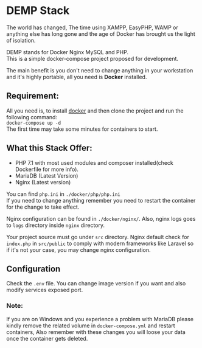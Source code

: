 # DEMP Stack

The world has changed, The time using XAMPP, EasyPHP, WAMP or anything else has long gone and the age of Docker has brought us the light of isolation.

DEMP stands for Docker Nginx MySQL and PHP.  
This is a simple docker-compose project proposed for development.  

The main benefit is you don't need to change anything in your workstation and it's highly portable, all you need is **Docker** installed.

## Requirement:
All you need is, to install [docker](https://docs.docker.com/install) and then clone the project and run the following command:  
``docker-compose up -d``  
The first time may take some minutes for containers to start.

## What this Stack Offer:
* PHP 7.1 with most used modules and composer installed(check Dockerfile for more info).
* MariaDB (Latest Version)
* Nginx (Latest version)

You can find `php.ini` in `./docker/php/php.ini`  
If you need to change anything remember you need to restart the container for the change to take effect.   

Nginx configuration can be found in `./docker/nginx/`. Also, nginx logs goes to `logs` directory inside `nginx` directory.

Your project source must go under `src` directory. Nginx default check for `index.php` in `src/public` to comply with modern frameworks like Laravel so if it's not your case, you may change nginx configuration.

## Configuration
Check the `.env` file. You can change image version if you want and also modify services exposed port.

### Note:
If you are on Windows and you experience a problem with MariaDB please kindly remove the related volume in `docker-compose.yml` and restart containers, Also remember with these changes you will loose your data once the container gets deleted.

